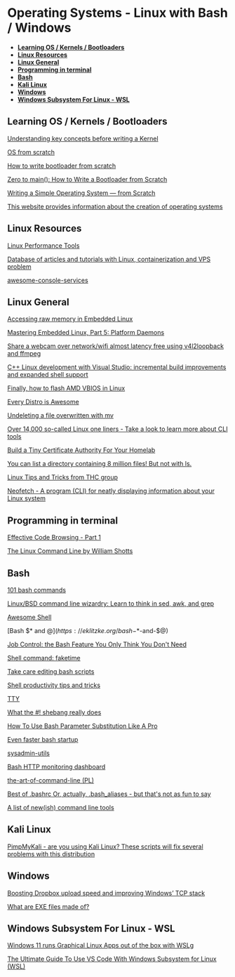 
# Operating Systems - Linux with Bash / Windows

* **[Learning OS / Kernels / Bootloaders](#learning-os--kernels--bootloaders)**
* **[Linux Resources](#linux-resources)**
* **[Linux General](#linux-general)**
* **[Programming in terminal](#programming-in-terminal)**
* **[Bash](#bash)**
* **[Kali Linux](#kali-linux)**
* **[Windows](#windows)**
* **[Windows Subsystem For Linux - WSL](#windows-subsystem-for-linux---wsl)**

## Learning OS / Kernels / Bootloaders

[Understanding key concepts before writing a Kernel](https://seds.nl/posts/writting-a-kernel-part-1/)

[OS from scratch](https://github.com/cfenollosa/os-tutorial)

[How to write bootloader from scratch](https://interrupt.memfault.com/blog/how-to-write-a-bootloader-from-scratch)

[Zero to main(): How to Write a Bootloader from Scratch](https://interrupt.memfault.com/blog/how-to-write-a-bootloader-from-scratch)

[Writing a Simple Operating System — from Scratch](https://www.cs.bham.ac.uk/~exr/lectures/opsys/10_11/lectures/os-dev.pdf)

[This website provides information about the creation of operating systems](https://wiki.osdev.org/Main_Page)

## Linux Resources

[Linux Performance Tools](https://i.redd.it/h1p8r0psc4w61.png)

[Database of articles and tutorials with Linux, containerization and VPS problem](https://www.notion.so/Biblioteka-Mikrusa-3c757621cf9b4fbfb3909fc04a77dbcf)

[awesome-console-services](https://github.com/chubin/awesome-console-services)

## Linux General

[Accessing raw memory in Embedded Linux](https://vmb-tech.com/blog/access-raw-mem-embedded-linux.html)

[Mastering Embedded Linux, Part 5: Platform Daemons](https://www.thirtythreeforty.net/posts/2020/05/mastering-embedded-linux-part-5-platform-daemons/)

[Share a webcam over network/wifi almost latency free using v4l2loopback and ffmpeg](https://gitlab.com/snippets/1967306)

[C++ Linux development with Visual Studio: incremental build improvements and expanded shell support](https://devblogs.microsoft.com/cppblog/c-linux-development-with-visual-studio-incremental-build-improvements-and-expanded-shell-support/)

[Finally, how to flash AMD VBIOS in Linux](https://andrealmeid.com/post/2020-05-01-vbios2/)

[Every Distro is Awesome](https://www.reddit.com/r/linux/comments/j07qwy/every_distro_is_awesome/)

[Undeleting a file overwritten with mv](https://behind.pretix.eu/2020/11/28/undelete-flv-file/)

[Over 14,000 so-called Linux one liners - Take a look to learn more about CLI tools](https://www.commandlinefu.com/commands/browse)

[Build a Tiny Certificate Authority For Your Homelab](https://smallstep.com/blog/build-a-tiny-ca-with-raspberry-pi-yubikey/)

[You can list a directory containing 8 million files! But not with ls.](http://be-n.com/spw/you-can-list-a-million-files-in-a-directory-but-not-with-ls.html)

[Linux Tips and Tricks from THC group](https://github.com/hackerschoice/thc-tips-tricks-hacks-cheat-sheet)

[Neofetch - A program (CLI) for neatly displaying information about your Linux system](https://github.com/dylanaraps/neofetch)

## Programming in terminal

[Effective Code Browsing - Part 1](https://noahan.me/posts/effective-code-browsing-part1/)

[The Linux Command Line by William Shotts](https://linuxcommand.org/tlcl.php)

## Bash

[101 bash commands](https://dev.to/awwsmm/101-bash-commands-and-tips-for-beginners-to-experts-30je)

[Linux/BSD command line wizardry: Learn to think in sed, awk, and grep](https://arstechnica.com/gadgets/2021/08/linux-bsd-command-line-101-using-awk-sed-and-grep-in-the-terminal/)

[Awesome Shell](https://github.com/alebcay/awesome-shell)

[Bash $* and $@](https://eklitzke.org/bash-$*-and-$@)

[Job Control: the Bash Feature You Only Think You Don't Need](https://www.linuxjournal.com/content/job-control-bash-feature-you-only-think-you-dont-need)

[Shell command: faketime](https://renenyffenegger.ch/notes/Linux/shell/commands/faketime)

[Take care editing bash scripts](https://thomask.sdf.org/blog/2019/11/09/take-care-editing-bash-scripts.html)

[Shell productivity tips and tricks](https://blog.balthazar-rouberol.com/shell-productivity-tips-and-tricks.html)

[TTY](https://www.linusakesson.net/programming/tty/)

[What the #! shebang really does](https://dev.to/meleu/what-the-shebang-really-does-and-why-it-s-so-important-in-your-shell-scripts-2755)

[How To Use Bash Parameter Substitution Like A Pro](https://www.cyberciti.biz/tips/bash-shell-parameter-substitution-2.html)

[Even faster bash startup](https://work.lisk.in/2020/11/20/even-faster-bash-startup.html)

[sysadmin-utils](https://github.com/skx/sysadmin-util)

[Bash HTTP monitoring dashboard](https://raymii.org/s/software/Bash_HTTP_Monitoring_Dashboard.html)

[the-art-of-command-line (PL)](https://github.com/jlevy/the-art-of-command-line/blob/master/README-pl.md)

[Best of .bashrc Or, actually, .bash_aliases - but that's not as fun to say](https://www.datagubbe.se/bestofbash/)

[A list of new(ish) command line tools](https://jvns.ca/blog/2022/04/12/a-list-of-new-ish--command-line-tools/)

## Kali Linux

[PimpMyKali - are you using Kali Linux? These scripts will fix several problems with this distribution](https://github.com/Dewalt-arch/pimpmykali)

## Windows

[Boosting Dropbox upload speed and improving Windows’ TCP stack](https://dropbox.tech/infrastructure/boosting-dropbox-upload-speed)

[What are EXE files made of?](https://www.youtube.com/watch?v=hhgxsrAFyz8&ab_channel=Bisqwit)

## Windows Subsystem For Linux - WSL

[Windows 11 runs Graphical Linux Apps out of the box with WSLg](https://youtu.be/b1YBx1L8op4)

[The Ultimate Guide To Use VS Code With Windows Subsystem for Linux (WSL)](https://dev.to/ajeet/the-ultimate-guide-to-use-vs-code-with-windows-subsystem-for-linux-wsl-51hc)
